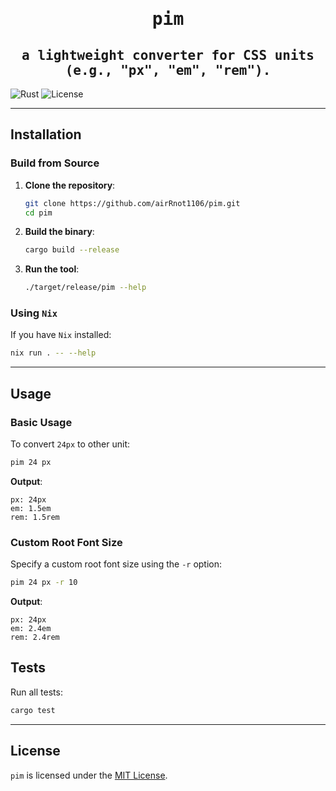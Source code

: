 <div align="center">
<samp>

# pim

## a lightweight converter for CSS units (e.g., "px", "em", "rem").

</samp>
</div>

![Rust](https://img.shields.io/badge/Rust-1.72.0-orange)
![License](https://img.shields.io/badge/license-MIT-blue.svg)

---

## Installation

### Build from Source

1. **Clone the repository**:
   ```bash
   git clone https://github.com/airRnot1106/pim.git
   cd pim
   ```

2. **Build the binary**:
   ```bash
   cargo build --release
   ```

3. **Run the tool**:
   ```bash
   ./target/release/pim --help
   ```

### Using `Nix`

If you have `Nix` installed:
```bash
nix run . -- --help
```

---

## Usage

### Basic Usage

To convert `24px` to other unit:
```bash
pim 24 px
```

**Output**:
```
px: 24px
em: 1.5em
rem: 1.5rem
```

### Custom Root Font Size

Specify a custom root font size using the `-r` option:
```bash
pim 24 px -r 10
```

**Output**:
```
px: 24px
em: 2.4em
rem: 2.4rem
```

## Tests

Run all tests:
```bash
cargo test
```

---

## License

`pim` is licensed under the [MIT License](https://github.com/airRnot1106/pim/blob/main/LICENSE).
